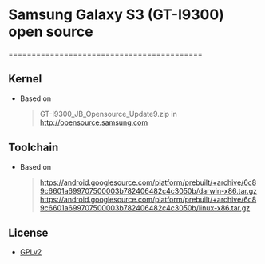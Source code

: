 # Samsung Galaxy S3 (GT-I9300) open source
==========================================
## Kernel
* Based on

    > GT-I9300_JB_Opensource_Update9.zip in http://opensource.samsung.com

## Toolchain
* Based on

    > https://android.googlesource.com/platform/prebuilt/+archive/6c89c6601a699707500003b782406482c4c3050b/darwin-x86.tar.gz
    > https://android.googlesource.com/platform/prebuilt/+archive/6c89c6601a699707500003b782406482c4c3050b/linux-x86.tar.gz

## License
* [GPLv2](https://github.com/nanishin/galaxy-s3-aosp/blob/master/kernel/COPYING)
